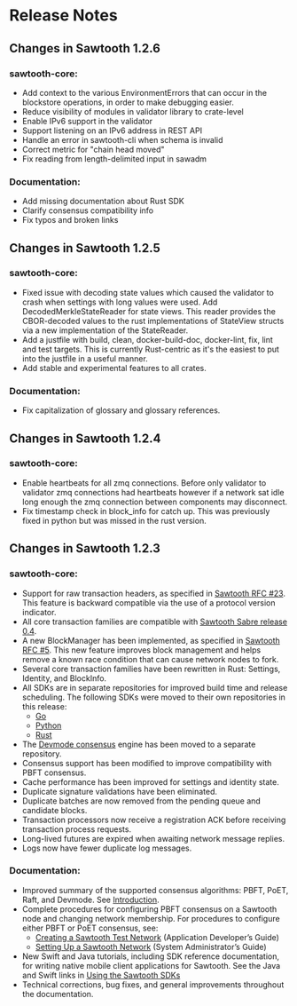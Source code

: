 # Release Notes

## Changes in Sawtooth 1.2.6

### sawtooth-core:

  - Add context to the various EnvironmentErrors that can occur in the
    blockstore operations, in order to make debugging easier.
  - Reduce visibility of modules in validator library to crate-level
  - Enable IPv6 support in the validator
  - Support listening on an IPv6 address in REST API
  - Handle an error in sawtooth-cli when schema is invalid
  - Correct metric for "chain head moved"
  - Fix reading from length-delimited input in sawadm

### Documentation:

  - Add missing documentation about Rust SDK
  - Clarify consensus compatibility info
  - Fix typos and broken links

## Changes in Sawtooth 1.2.5

### sawtooth-core:
 - Fixed issue with decoding state values which caused the validator to crash
   when settings with long values were used. Add DecodedMerkleStateReader for
   state views. This reader provides the CBOR-decoded values to the rust
   implementations of StateView structs via a new implementation of the
   StateReader.
 - Add a justfile with build, clean, docker-build-doc, docker-lint, fix, lint
   and test targets. This is currently Rust-centric as it's the easiest to put
   into the justfile in a useful manner.
 - Add stable and experimental features to all crates.

### Documentation:
- Fix capitalization of glossary and glossary references.

## Changes in Sawtooth 1.2.4

### sawtooth-core:
- Enable heartbeats for all zmq connections. Before only validator to validator
  zmq connections had heartbeats however if a network sat idle long enough the
  zmq connection between components may disconnect.
- Fix timestamp check in block_info for catch up. This was previously fixed in
  python but was missed in the rust version.

## Changes in Sawtooth 1.2.3

### sawtooth-core:
- Support for raw transaction headers, as specified in [Sawtooth RFC #23](https://github.com/hyperledger/sawtooth-rfcs/blob/master/text/0023-raw-txn-header.md).
  This feature is backward compatible via the use of a protocol version indicator.
- All core transaction families are compatible with [Sawtooth Sabre release 0.4](https://sawtooth.hyperledger.org/docs/sabre/releases/0.4.0/).
- A new BlockManager has been implemented, as specified in [Sawtooth RFC #5](https://github.com/hyperledger/sawtooth-rfcs/pull/5).
  This new feature improves block management and helps remove a known race
  condition that can cause network nodes to fork.
- Several core transaction families have been rewritten in Rust: Settings,
  Identity, and BlockInfo.
- All SDKs are in separate repositories for improved build time and release
  scheduling. The following SDKs were moved to their own repositories in this
  release:
  - [Go](https://github.com/hyperledger/sawtooth-sdk-go)
  - [Python](https://github.com/hyperledger/sawtooth-sdk-python)
  - [Rust](https://github.com/hyperledger/sawtooth-sdk-rust)
- The [Devmode consensus](https://github.com/hyperledger/sawtooth-devmode)
  engine has been moved to a separate repository.
- Consensus support has been modified to improve compatibility with PBFT
  consensus.
- Cache performance has been improved for settings and identity state.
- Duplicate signature validations have been eliminated.
- Duplicate batches are now removed from the pending queue and candidate blocks.
- Transaction processors now receive a registration ACK before receiving
  transaction process requests.
- Long-lived futures are expired when awaiting network message replies.
- Logs now have fewer duplicate log messages.

### Documentation:
- Improved summary of the supported consensus algorithms: PBFT, PoET, Raft, and
  Devmode. See [Introduction](https://sawtooth.hyperledger.org/docs/core/releases/1.2.3/introduction.html).
- Complete procedures for configuring PBFT consensus on a Sawtooth node and
  changing network membership. For procedures to configure either PBFT or PoET
  consensus, see:
  - [Creating a Sawtooth Test Network](https://sawtooth.hyperledger.org/docs/core/releases/1.2.3/app_developers_guide/creating_sawtooth_network.html) (Application Developer’s Guide)
  - [Setting Up a Sawtooth Network](https://sawtooth.hyperledger.org/docs/core/releases/1.2.3/sysadmin_guide/setting_up_sawtooth_network.html) (System Administrator’s Guide)
- New Swift and Java tutorials, including SDK reference documentation, for
  writing native mobile client applications for Sawtooth. See the Java and Swift
  links in [Using the Sawtooth SDKs](https://sawtooth.hyperledger.org/docs/core/releases/1.2.3/app_developers_guide/using_the_sdks.html)
- Technical corrections, bug fixes, and general improvements throughout the
  documentation.

